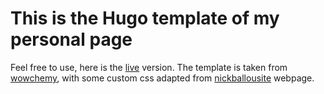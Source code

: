 # This is the Hugo template of my personal page

Feel free to use, here is the [live](https://simongravelle.github.io/) version.
The template is taken from [wowchemy](https://wowchemy.com/), with some custom css
adapted from [nickballousite](https://github.com/nballou) webpage.

